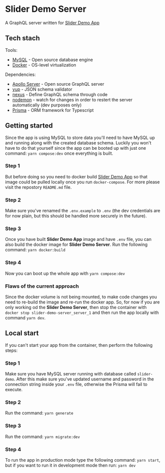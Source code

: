 # Slider Demo Server

A GraphQL server written for [Slider Demo App](https://github.com/marko-jovanovic/Slider-Demo-App)

## Tech stach

Tools:
- [MySQL](https://hub.docker.com/_/mysql) - Open source database engine
- [Docker](https://docs.docker.com/) - OS-level virtualization

Dependencies:
- [Apollo Server](https://www.apollographql.com/docs/apollo-server/) - Open source GraphQL server
- [yup](https://github.com/jquense/yup) - JSON schema validator
- [nexus](https://nexusjs.org/docs/getting-started/tutorial) - Define GraphQL schema through code
- [nodemon](https://github.com/remy/nodemon) - watch for changes in order to restert the server automatically (dev purposes only)
- [Prisma](https://www.prisma.io/) - ORM framework for Typescript

## Getting started

Since the app is using MySQL to store data you'll need to have MySQL up and running along with the created database schema. Luckily you won't have to do that yourself since the app can be booted up with just one command: `yarn compose:dev` once everything is built.

### Step 1
But before doing so you need to docker build [Slider Demo App](https://github.com/marko-jovanovic/Slider-Demo-App) so that image could be pulled locally once you run `docker-compose`. For more please visit the repostory `README.md` file.


### Step 2
Make sure you've renamed the `.env.example` to `.env` (the dev credentials are for now plain, but this should be handled more securely in the future).

### Step 3
Once you have built **Slider Demo App** image and have `.env` file, you can also build the docker image for **Slider Demo Server**. Run the following command: `yarn docker:build`

### Step 4
Now you can boot up the whole app with `yarn compose:dev`

### Flaws of the current approach
Since the docker volume is not being mounted, to make code changes you need to re-build the image and re-run the docker app. So, for now if you are only working od the **Slider Demo Server**, then stop the container with `docker stop slider-demo-server_server_1` and then run the app locally with command `yarn dev`.

## Local start

If you can't start your app from the container, then perform the following steps:

### Step 1
Make sure you have MySQL server running with database called `slider-demo`. After this make sure you've updated username and password in the connection string inside your `.env` file, otherwise the Prisma will fail to execute.

### Step 2
Run the command: `yarn generate`

### Step 3
Run the command: `yarn migrate:dev`

### Step 4
To run the app in production mode type the following command: `yarn start`, but if you want to run it in development mode then run: `yarn dev`